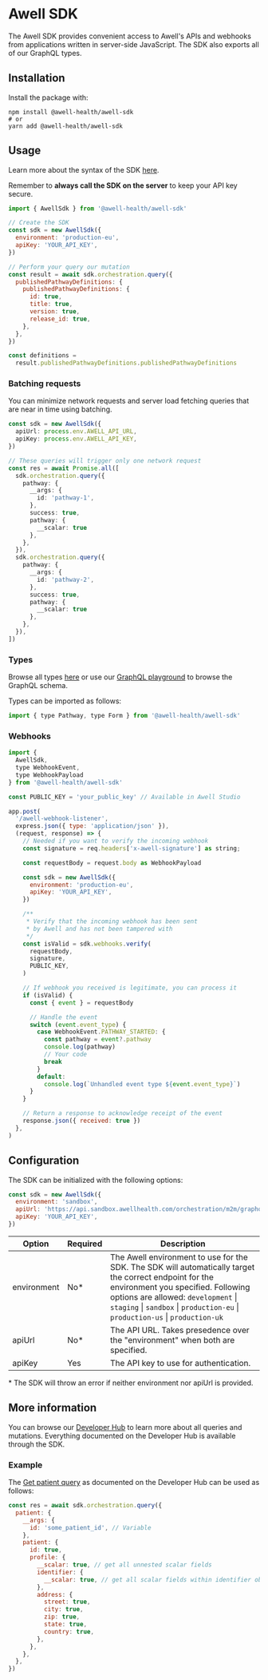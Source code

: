 # Awell SDK

The Awell SDK provides convenient access to Awell's APIs and webhooks from applications written in server-side JavaScript. The SDK also exports all of our GraphQL types.

## Installation

Install the package with:

```
npm install @awell-health/awell-sdk
# or
yarn add @awell-health/awell-sdk
```

## Usage

Learn more about the syntax of the SDK [here](https://genql.dev/docs).

Remember to **always call the SDK on the server** to keep your API key secure.

```javascript
import { AwellSdk } from '@awell-health/awell-sdk'

// Create the SDK
const sdk = new AwellSdk({
  environment: 'production-eu',
  apiKey: 'YOUR_API_KEY',
})

// Perform your query our mutation
const result = await sdk.orchestration.query({
  publishedPathwayDefinitions: {
    publishedPathwayDefinitions: {
      id: true,
      title: true,
      version: true,
      release_id: true,
    },
  },
})

const definitions =
  result.publishedPathwayDefinitions.publishedPathwayDefinitions
```

### Batching requests

You can minimize network requests and server load fetching queries that are near in time using batching.

```typescript
const sdk = new AwellSdk({
  apiUrl: process.env.AWELL_API_URL,
  apiKey: process.env.AWELL_API_KEY,
})

// These queries will trigger only one network request
const res = await Promise.all([
  sdk.orchestration.query({
    pathway: {
      __args: {
        id: 'pathway-1',
      },
      success: true,
      pathway: {
        __scalar: true
      },
    },
  }),
  sdk.orchestration.query({
    pathway: {
      __args: {
        id: 'pathway-2',
      },
      success: true,
      pathway: {
        __scalar: true
      },
    },
  }),
])
```

### Types

Browse all types [here](https://github.com/awell-health/awell-sdk/blob/main/src/genql/generated/schema.ts) or use our [GraphQL playground](https://developers.awellhealth.com/awell-orchestration/developer-tools/api/schema) to browse the GraphQL schema.

Types can be imported as follows:

```javascript
import { type Pathway, type Form } from '@awell-health/awell-sdk'
```

### Webhooks

```javascript
import {
  AwellSdk,
  type WebhookEvent,
  type WebhookPayload
} from '@awell-health/awell-sdk'

const PUBLIC_KEY = 'your_public_key' // Available in Awell Studio

app.post(
  '/awell-webhook-listener',
  express.json({ type: 'application/json' }),
  (request, response) => {
    // Needed if you want to verify the incoming webhook
    const signature = req.headers['x-awell-signature'] as string;

    const requestBody = request.body as WebhookPayload

    const sdk = new AwellSdk({
      environment: 'production-eu',
      apiKey: 'YOUR_API_KEY',
    })

    /**
     * Verify that the incoming webhook has been sent
     * by Awell and has not been tampered with
     */
    const isValid = sdk.webhooks.verify(
      requestBody,
      signature,
      PUBLIC_KEY,
    )

    // If webhook you received is legitimate, you can process it
    if (isValid) {
      const { event } = requestBody

      // Handle the event
      switch (event.event_type) {
        case WebhookEvent.PATHWAY_STARTED: {
          const pathway = event?.pathway
          console.log(pathway)
          // Your code
          break
        }
        default:
          console.log(`Unhandled event type ${event.event_type}`)
      }
    }

    // Return a response to acknowledge receipt of the event
    response.json({ received: true })
  },
)
```

## Configuration

The SDK can be initialized with the following options:

```javascript
const sdk = new AwellSdk({
  environment: 'sandbox',
  apiUrl: 'https://api.sandbox.awellhealth.com/orchestration/m2m/graphql',
  apiKey: 'YOUR_API_KEY',
})
```

| Option      | Required | Description                                                                                                                                                                                                                                                         |
| ----------- | -------- | ------------------------------------------------------------------------------------------------------------------------------------------------------------------------------------------------------------------------------------------------------------------- |
| environment | No\*     | The Awell environment to use for the SDK. The SDK will automatically target the correct endpoint for the environment you specified. Following options are allowed: `development` \| `staging` \| `sandbox` \| `production-eu` \| `production-us` \| `production-uk` |
| apiUrl      | No\*     | The API URL. Takes presedence over the "environment" when both are specified.                                                                                                                                                                                       |
| apiKey      | Yes      | The API key to use for authentication.                                                                                                                                                                                                                              |

\* The SDK will throw an error if neither environment nor apiUrl is provided.

## More information

You can browse our [Developer Hub](https://developers.awellhealth.com/awell-orchestration/api-reference/overview/graphql-api) to learn more about all queries and mutations. Everything documented on the Developer Hub is available through the SDK.

### Example

The [Get patient query](https://developers.awellhealth.com/awell-orchestration/api-reference/queries/get-patient) as documented on the Developer Hub can be used as follows:

```javascript
const res = await sdk.orchestration.query({
  patient: {
    __args: {
      id: 'some_patient_id', // Variable
    },
    patient: {
      id: true,
      profile: {
        __scalar: true, // get all unnested scalar fields
        identifier: {
          __scalar: true, // get all scalar fields within identifier object
        },
        address: {
          street: true,
          city: true,
          zip: true,
          state: true,
          country: true,
        },
      },
    },
  },
})
```
